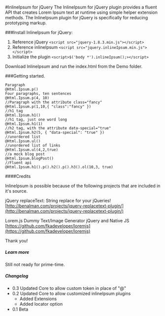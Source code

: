 #InlineIpsum for jQuery
The InlineIpsum for jQuery plugin provides a fluent API that creates Lorem Ipsum text at runtime using simple helper extension methods. The InlineIpsum plugin for jQuery is specifically for reducing prototyping markup.

###Install InlineIpsum for jQuery:
1. Reference jQuery ``<script src="jquery-1.8.3.min.js"></script>``
2. Reference inlineIpsum ``<script src="jquery.inlineIpsum.min.js"></script>``
3. Initialize the plugin ``<script>$('body *').inlineIpsum();></script>``

Download InlineIpsum and run the index.html from the Demo folder.

###Getting started.

	Paragraph
	@Html.Ipsum.p()
	Four paragraphs, ten sentences
	@Html.Ipsum.p(4, 10)
	//Paragraph with the attribute class="fancy"
	@Html.Ipsum.p(1,10,{ "class":"fancy" })
	//h1 tag
	@Html.Ipsum.h1()
	//h1 tag, just one word long
	@Html.Ipsum.h1(1)
	//h2 tag, with the attribute data-special="true"
	@Html.Ipsum.h2(5, { "data-special": "true" })
	//unordered list
	@Html.Ipsum.ul()
	//unordered list of links
	@Html.Ipsum.ul(4,2,true)
	//a mock blog post
	@Html.Ipsum.blogPost()
	//Fluent api
	@Html.Ipsum.h1().p().h2().p().h3().ol(10,3, true)

####Credits

InlineIpsum is possible because of the following projects that are included in it's source.

jQuery replaceText: String replace for your jQueries!
[http://benalman.com/projects/jquery-replacetext-plugin/](http://benalman.com/projects/jquery-replacetext-plugin/)

Lorem.js Dummy Text/Image Generator jQuery and Native JS [https://github.com/fkadeveloper/loremjs](https://github.com/fkadeveloper/loremjs)

Thank you!

##### Learn more
Still not ready for prime-time.

##### Changelog
- 0.3 Updated Core to allow custom token in place of "@"
- 0.2 Updated Core to allow customized inlineIpsum plugins
	- Added Extensions
	- Added locator option
- 0.1 Beta

